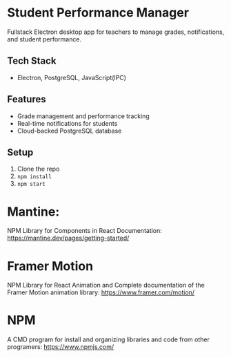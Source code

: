 # Student Performance Manager
Fullstack Electron desktop app for teachers to manage grades, notifications, and student performance.

## Tech Stack
- Electron, PostgreSQL, JavaScript(IPC)

## Features
- Grade management and performance tracking
- Real-time notifications for students
- Cloud-backed PostgreSQL database

## Setup
1. Clone the repo
2. `npm install`
3. `npm start`

# Mantine:
NPM Library for Components in React Documentation: https://mantine.dev/pages/getting-started/

# Framer Motion
NPM Library for React Animation and Complete documentation of the Framer Motion animation library: 
https://www.framer.com/motion/

# NPM 
A CMD program for install and organizing libraries and code from other programers: https://www.npmjs.com/


